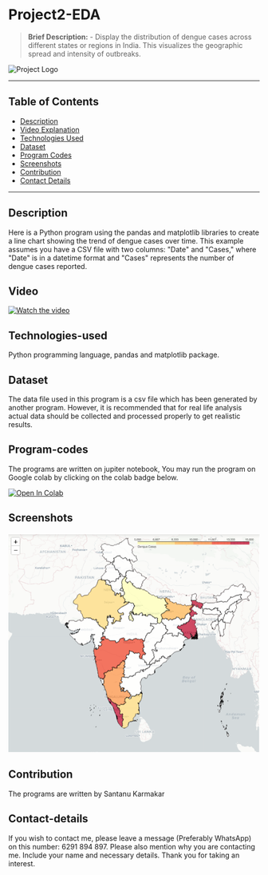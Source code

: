 # Project2-EDA
> **Brief Description:** - Display the distribution of dengue cases across different states or regions in India. This visualizes the geographic spread and intensity of outbreaks.

![Project Logo](EDADengue.jpg)

---

## Table of Contents

- [Description](#description)
- [Video Explanation](#video)
- [Technologies Used](#technologies-used)
- [Dataset](#dataset)
- [Program Codes ](#program-codes)
- [Screenshots](#screenshots)
- [Contribution](#contributipn)
- [Contact Details](#contact-details)

---

## Description

Here is a Python program using the pandas and matplotlib libraries to create a line chart showing the trend of dengue cases over time. This example assumes you have a CSV file with two columns: "Date" and "Cases," where "Date" is in a datetime format and "Cases" represents the number of dengue cases reported.

## Video

[![Watch the video](https://img.youtube.com/vi/sEScfOFJsDU/hqdefault.jpg)](https://www.youtube.com/watch?v=sEScfOFJsDU)

## Technologies-used

Python programming language, pandas and matplotlib package.

## Dataset

The data file used in this program is a csv file which has been generated by another program. However, it is recommended that for real life analysis actual data should be collected and processed properly to get realistic results.

## Program-codes

The programs are written on jupiter notebook, You may run the program on Google colab by clicking on the colab badge below.

[![Open In Colab](https://colab.research.google.com/assets/colab-badge.svg)](https://colab.research.google.com/github/fromsantanu/Project1-EDA-Dengue-Trend/blob/main/Project-1-Dengue-Trend-Over-Time.ipynb)

## Screenshots

![Program Output](output.png)

## Contribution

The programs are written by Santanu Karmakar

## Contact-details

If you wish to contact me, please leave a message (Preferably WhatsApp) on this number: 6291 894 897.
Please also mention why you are contacting me. Include your name and necessary details.
Thank you for taking an interest.
